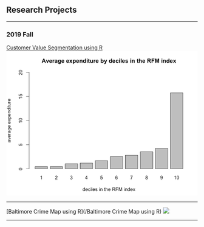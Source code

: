 ## Research Projects

---

### 2019 Fall

[Customer Value Segmentation using R](/sample_page)
<img src="images/RFM result.png?raw=true"/>

---
[Baltimore Crime Map using R](/Baltimore Crime Map using R)
<img src="Baltimore Crime Map.png?raw=true"/>






---

